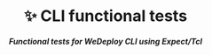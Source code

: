 <h1 align="center">✨ CLI functional tests</h1>

 <h5 align="center">Functional tests for WeDeploy CLI using Expect/Tcl</h5>
